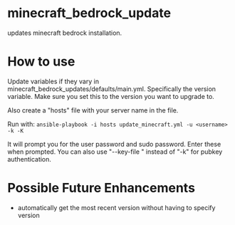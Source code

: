# minecraft_bedrock_update

updates minecraft bedrock installation.

# How to use

Update variables if they vary in minecraft_bedrock_updates/defaults/main.yml. Specifically the version variable.
Make sure you set this to the version you want to upgrade to.

Also create a "hosts" file with your server name in the file.

Run with:
```ansible-playbook -i hosts update_minecraft.yml -u <username> -k -K```

It will prompt you for the user password and sudo password. Enter these when prompted.
You can also use "--key-file <keypath>" instead of "-k" for pubkey authentication.

# Possible Future Enhancements
* automatically get the most recent version without having to specify version